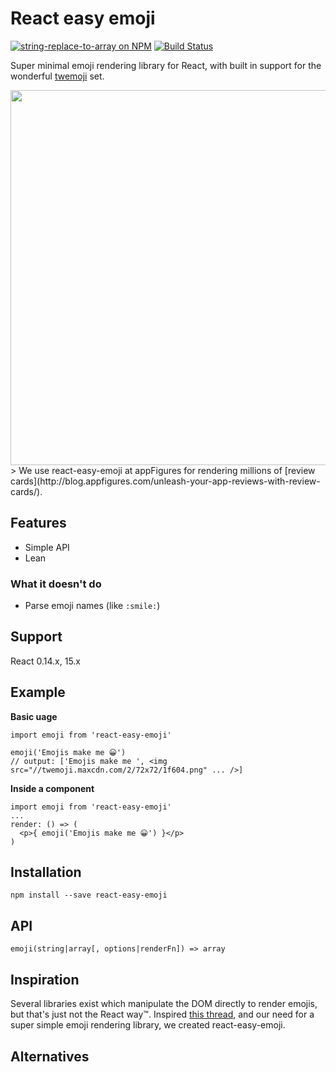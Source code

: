 # React easy emoji

[![string-replace-to-array on NPM](https://img.shields.io/npm/v/react-easy-emoji.svg)](https://www.npmjs.com/package/react-easy-emoji)
[![Build Status](https://img.shields.io/circleci/project/appfigures/react-easy-emoji.svg)](https://circleci.com/gh/appfigures/react-easy-emoji)

Super minimal emoji rendering library for React, with built in support for the wonderful [twemoji](https://github.com/twitter/twemoji) set.

<a href="https://appfigures.com/reviews/41680810438L1SidPd0I5JBQAxo-L2DlLQ" target="_blank">
  <img src="https://raw.githubusercontent.com/appfigures/react-easy-emoji/master/images/review-appfigures.png" width="600" />
</a>
> We use react-easy-emoji at appFigures for rendering millions of [review cards](http://blog.appfigures.com/unleash-your-app-reviews-with-review-cards/).

## Features

- Simple API
- Lean

### What it doesn't do

- Parse emoji names (like `:smile:`)

## Support

React 0.14.x, 15.x

## Example

**Basic uage**

```
import emoji from 'react-easy-emoji'

emoji('Emojis make me 😀')
// output: ['Emojis make me ', <img src="//twemoji.maxcdn.com/2/72x72/1f604.png" ... />]
```

**Inside a component**

```
import emoji from 'react-easy-emoji'
...
render: () => (
  <p>{ emoji('Emojis make me 😀') }</p>
)
```

## Installation

```
npm install --save react-easy-emoji
```

## API

```
emoji(string|array[, options|renderFn]) => array
```

## Inspiration

Several libraries exist which manipulate the DOM directly to render emojis, but that's just not the React way™. Inspired [this thread](https://github.com/facebook/react/issues/3386), and our need for a super simple emoji rendering library, we created react-easy-emoji.

## Alternatives
